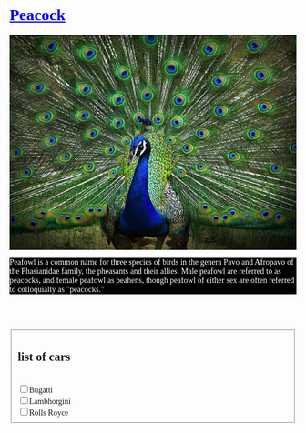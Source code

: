 <html>
 <head>
  <style>
   body{
   font-family:cursive;
   }
   h1{
   color:Blue;
   border-bottom:2px dashed black
   background-color:yellow;
   }
   p{
   color:white;
   background-color:black;
   font-family:cursive;
   }
   </style>
 </head> 
 <body> 
  <h1><u>Peacock</u></h1> 
  <img src="images.jpeg" align="center" title="Peacock">
  <p>Peafowl is a common name for three species of birds in the genera Pavo and Afropavo of the Phasianidae family, the pheasants and their allies. Male peafowl are referred to as peacocks, and female peafowl as peahens, though peafowl of either sex are often referred to colloquially as "peacocks."</p>
    <br>
      <br>
        <br>
 <form>
   <fieldset>
     <lengend><h2>list of cars</h2></lengend ><br>
       <input type="checkbox">Bugatti<br>
         <input type="checkbox">Lambhorgini<br>
           <input type="checkbox">Rolls Royce
     </fieldset >
   </form>
 </body>
</html>

